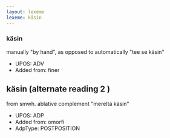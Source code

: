 ```yaml
---
layout: lexeme
lexeme: käsin
---
```


###  käsin

manually "by hand", as opposed to automatically "tee se käsin"
* UPOS:  ADV
* Added from:  finer


## käsin (alternate reading 2 )

from smwh. ablative complement "mereltä käsin"
* UPOS:  ADP
* Added from:  omorfi
* AdpType:  POSTPOSITION


